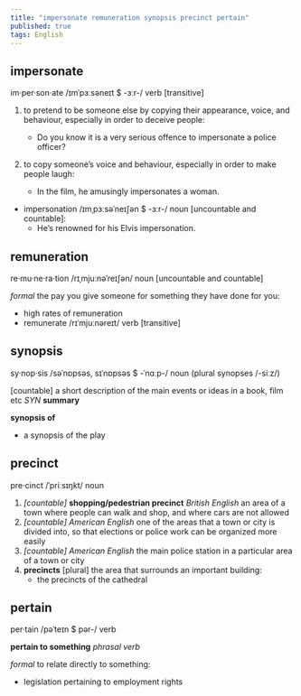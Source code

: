 ```yaml
---
title: "impersonate remuneration synopsis precinct pertain"
published: true
tags: English
---
```


## impersonate

im·per·son·ate /ɪmˈpɜːsəneɪt $ -ɜːr-/ verb [transitive]

1. to pretend to be someone else by copying their appearance, voice, and
   behaviour, especially in order to deceive people:
    - Do you know it is a very serious offence to impersonate a police officer?

2. to copy someone’s voice and behaviour, especially in order to make people laugh:
    - In the film, he amusingly impersonates a woman.

- impersonation /ɪmˌpɜːsəˈneɪʃən $ -ɜːr-/ noun [uncountable and countable]:
  - He’s renowned for his Elvis impersonation.

## remuneration

re·mu·ne·ra·tion /rɪˌmjuːnəˈreɪʃən/ noun [uncountable and countable]

*formal* the pay you give someone for something they have done for you:

- high rates of remuneration
- remunerate /rɪˈmjuːnəreɪt/ verb [transitive]

## synopsis

sy·nop·sis /səˈnɒpsəs, sɪˈnɒpsəs $ -ˈnɑːp-/ noun (plural synopses /-siːz/)

[countable] a short description of the main events or ideas in a book, film
etc *SYN* **summary**

**synopsis of**

- a synopsis of the play

## precinct

pre·cinct /ˈpriːsɪŋkt/ noun

1. *[countable]* **shopping/pedestrian precinct** *British English* an area of a town where people can walk and shop, and where cars are not allowed
2. *[countable]* *American English* one of the areas that a town or city is divided into, so that elections or police work can be organized more easily
3. *[countable] American English* the main police station in a particular area of a town or city
4. **precincts** [plural] the area that surrounds an important building:
    - the precincts of the cathedral

## pertain

per·tain /pəˈteɪn $ pər-/ verb

**pertain to something** *phrasal verb*

*formal* to relate directly to something:

- legislation pertaining to employment rights